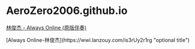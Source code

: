 # AeroZero2006.github.io
[林俊杰 - Always Online (原版伴奏)](https://wwi.lanzouy.com/is3rUy2r1rg "optional title")
<p>[Always Online-林俊杰](https://wwi.lanzouy.com/is3rUy2r1rg "optional title")
